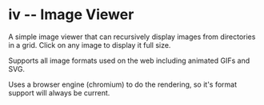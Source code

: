 iv -- Image Viewer
=========================

A simple image viewer that can recursively display images from directories in a
grid. Click on any image to display it full size.

Supports all image formats used on the web including animated GIFs and SVG.

Uses a browser engine (chromium) to do the rendering, so it's format support
will always be current.
